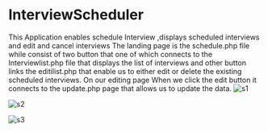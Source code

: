 # InterviewScheduler
This Application enables schedule Interview ,displays scheduled interviews and edit and cancel interviews
The landing page is the schedule.php file while consist of two button that one of which connects to the Interviewlist.php file that displays the list of interviews and other button links the editilist.php that enable us to either edit or delete the existing scheduled interviews.
On our editing page When we click the edit button it connects to the update.php page that allows us to update the data.
![s1](https://user-images.githubusercontent.com/67660170/143289657-bc4abc05-4990-437f-9121-9f85c8cb114a.png)

![s2](https://user-images.githubusercontent.com/67660170/143289840-8d2c6b42-bb2a-4234-86c0-192fc20a7492.png)

![s3](https://user-images.githubusercontent.com/67660170/143290014-6ae0ead8-535d-4f45-8f5c-bda0a9f7bb73.png)
